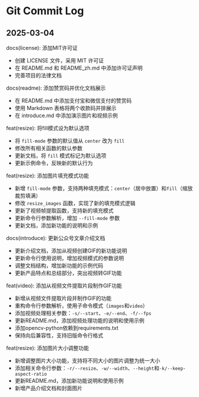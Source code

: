 # Git Commit Log

## 2025-03-04
docs(license): 添加MIT许可证

- 创建 LICENSE 文件，采用 MIT 许可证
- 在 README.md 和 README_zh.md 中添加许可证声明
- 完善项目的法律文档

docs(readme): 添加赞赏码并优化文档展示

- 在 README.md 中添加支付宝和微信支付的赞赏码
- 使用 Markdown 表格将两个收款码并排展示
- 在 introduce.md 中添加演示图片和视频示例

feat(resize): 将fill模式设为默认选项

- 将 `fill-mode` 参数的默认值从 `center` 改为 `fill`
- 修改所有相关函数的默认参数
- 更新文档，将 `fill` 模式标记为默认选项
- 更新示例命令，反映新的默认行为

feat(resize): 添加图片填充模式功能

- 新增 `fill-mode` 参数，支持两种填充模式：`center`（居中放置）和`fill`（缩放裁剪填满）
- 修改 `resize_images` 函数，实现了新的填充模式逻辑
- 更新了视频帧提取函数，支持新的填充模式
- 更新命令行参数解析，增加 `--fill-mode` 参数
- 更新文档，添加新功能的说明和示例

docs(introduce): 更新公众号文章介绍文档

- 更新介绍文档，添加从视频创建GIF的新功能说明
- 更新命令行使用说明，增加视频模式的参数说明
- 调整文档结构，增加新功能的示例代码
- 更新产品特点和总结部分，突出视频转GIF功能

feat(video): 添加从视频文件提取片段制作GIF功能

- 新增从视频文件提取片段并制作GIF的功能
- 重构命令行参数解析，使用子命令模式（`images`和`video`）
- 添加视频处理相关参数：`-s/--start`、`-e/--end`、`-f/--fps`
- 更新README.md，添加视频处理功能的说明和使用示例
- 添加opencv-python依赖到requirements.txt
- 保持向后兼容性，支持旧版命令行格式

feat(resize): 添加图片大小调整功能

- 新增调整图片大小功能，支持将不同大小的图片调整为统一大小
- 添加相关命令行参数：`-r/--resize`、`-w/--width`、`--height`和`-k/--keep-aspect-ratio`
- 更新README.md，添加新功能说明和使用示例
- 新增产品介绍文档和封面图片
